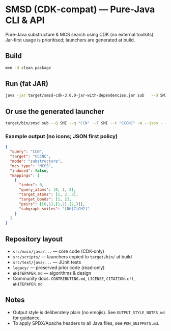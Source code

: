 # SMSD (CDK‑compat) — Pure‑Java CLI & API

Pure‑Java substructure & MCS search using CDK (no external toolkits).  Jar‑first usage is prioritised; launchers are generated at build.

## Build
```bash
mvn -U clean package
```

## Run (fat JAR)
```bash
java -jar target/smsd-cdk-3.0.0-jar-with-dependencies.jar sub   --Q SMI --q "CCN" --T SMI --t "CCCNC" -m --json - --json-pretty
```

## Or use the generated launcher
```bash
target/bin/smsd sub --Q SMI --q "CCN" --T SMI --t "CCCNC" -m --json - --json-pretty
```

### Example output (no icons; JSON first policy)
```json
{
  "query": "CCN",
  "target": "CCCNC",
  "mode": "substructure",
  "mcs_type": "MCCS",
  "induced": false,
  "mappings": [
    {
      "index": 0,
      "query_atoms": [0, 1, 2],
      "target_atoms": [1, 2, 3],
      "target_bonds": [1, 2],
      "pairs": [[0,1],[1,2],[2,3]],
      "subgraph_smiles": "[NH]C[CH2]"
    }
  ]
}
```

## Repository layout
- `src/main/java/...` — core code (CDK‑only)
- `src/scripts/` — launchers copied to `target/bin/` at build
- `src/test/java/...` — JUnit tests
- `legacy/` — preserved prior code (read‑only)
- `WHITEPAPER.md` — algorithms & design
- Community docs: `CONTRIBUTING.md`, `LICENSE`, `CITATION.cff`, `WHITEPAPER.md`

## Notes
- Output style is deliberately plain (no emojis). See `OUTPUT_STYLE_NOTES.md` for guidance. 
- To apply SPDX/Apache headers to all Java files, see `POM_SNIPPETS.md`. 

